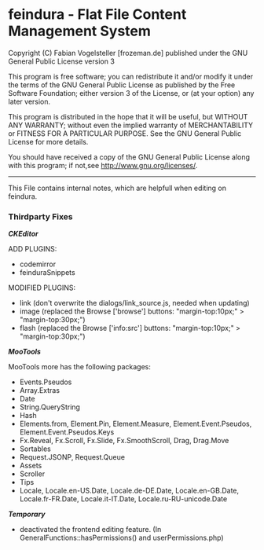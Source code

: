feindura - Flat File Content Management System
==============================================
Copyright (C) Fabian Vogelsteller [frozeman.de]
published under the GNU General Public License version 3

This program is free software;
you can redistribute it and/or modify it under the terms of the GNU General Public License as published by
the Free Software Foundation; either version 3 of the License, or (at your option) any later version.

This program is distributed in the hope that it will be useful, but WITHOUT ANY WARRANTY;
without even the implied warranty of MERCHANTABILITY or FITNESS FOR A PARTICULAR PURPOSE.
See the GNU General Public License for more details.

You should have received a copy of the GNU General Public License along with this program;
if not,see <http://www.gnu.org/licenses/>.
_____________________________________________

This File contains internal notes, which are helpfull when editing on feindura.


### Thirdparty Fixes


***CKEditor***

ADD PLUGINS:

- codemirror
- feinduraSnippets

MODIFIED PLUGINS:

- link (don't overwrite the dialogs/link_source.js, needed when updating)
- image (replaced the Browse ['browse'] buttons: "margin-top:10px;" > "margin-top:30px;")
- flash (replaced the Browse ['info:src'] buttons: "margin-top:10px;" > "margin-top:30px;")


***MooTools***

MooTools more has the following packages:

- Events.Pseudos
- Array.Extras
- Date
- String.QueryString
- Hash
- Elements.from, Element.Pin, Element.Measure, Element.Event.Pseudos, Element.Event.Pseudos.Keys
- Fx.Reveal, Fx.Scroll, Fx.Slide, Fx.SmoothScroll, Drag, Drag.Move
- Sortables
- Request.JSONP, Request.Queue
- Assets
- Scroller
- Tips
- Locale, Locale.en-US.Date, Locale.de-DE.Date, Locale.en-GB.Date, Locale.fr-FR.Date, Locale.it-IT.Date, Locale.ru-RU-unicode.Date

***Temporary***

- deactivated the frontend editing feature. (In GeneralFunctions::hasPermissions() and userPermissions.php)